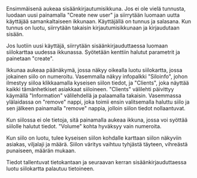 Ensimmäisenä aukeaa sisäänkirjautumisikkuna. Jos ei ole vielä tunnusta, luodaan uusi painamalla "Create new user" ja 
siirrytään luomaan uutta käyttäjää samankaltaiseen ikkunaan. Käyttäjällä on tunnus ja salasana. Kun tunnus on luotu, 
siirrytään takaisin kirjautumisikkunaan ja kirjaudutaan sisään.

Jos luotiin uusi käyttäjä, siirrytään sisäänkirjauduttaessa luomaan siilokarttaa uudessa ikkunassa. Syötetään kenttiin halutut 
parametrit ja painetaan "create".

Ikkunaa aukeaa päänäkymä, jossa näkyy oikealla luotu siilokartta, jossa jokainen siilo on numeroitu. Vasemmalla näkyy 
infopalkki "Siloinfo", johon ilmestyy siiloa klikkaamalla kyseisen siilon tiedot, ja "Clients", joka näyttää kaikki 
tämänhetkiset asiakkaat siiloineen. "Clients" välilehti päivittyy käymällä "Information" välilehdellä ja palaamalla takaisin. 
Vasemmassa ylälaidassa on "remove" nappi, joka toimii ensin valitsemalla haluttu siilo ja sen jälkeen painamalla "remove" 
nappia, jolloin siilon tiedot nollaantuvat.

Kun siilossa ei ole tietoja, sitä painamalla aukeaa ikkuna, jossa voi syöttää siilolle halutut tiedot. "Volume" kohta hyväksyy 
vain numeroita. 

Kun siilo on luotu, tulee kyseisen siilon kohdalle karttaan siilon näkyviin asiakas, viljalaji ja määrä. Siilon väritys 
vaihtuu tyhjästä täyteen, vihreästä punaiseen, määrän mukaan. 

Tiedot tallentuvat tietokantaan ja seuraavan kerran sisäänkirjauduttaessa luotu siilokartta palautuu tietoineen.
